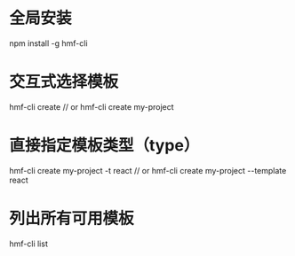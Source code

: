 # 全局安装
npm install -g hmf-cli

# 交互式选择模板
hmf-cli create
// or
hmf-cli create my-project

# 直接指定模板类型（type）
hmf-cli create my-project -t react
// or
hmf-cli create my-project --template react

# 列出所有可用模板
hmf-cli list
